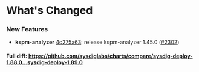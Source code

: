 # What's Changed

### New Features
- **kspm-analyzer** [4c275a63](https://github.com/sysdiglabs/charts/commit/4c275a63cde563ee419af0e201f8b828a2b565c6): release kspm-analyzer 1.45.0 ([#2302](https://github.com/sysdiglabs/charts/issues/2302))
#### Full diff: https://github.com/sysdiglabs/charts/compare/sysdig-deploy-1.88.0...sysdig-deploy-1.89.0
